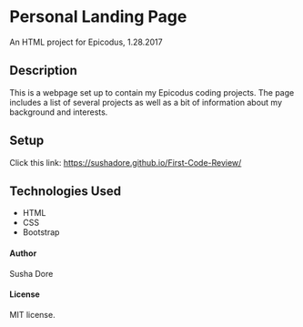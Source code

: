 # Personal Landing Page
An HTML project for Epicodus, 1.28.2017

## Description
This is a webpage set up to contain my Epicodus coding projects. The page includes a list of several projects as well as a bit of information about my background and interests.

## Setup
Click this link: https://sushadore.github.io/First-Code-Review/

## Technologies Used
* HTML
* CSS
* Bootstrap

#### Author
Susha Dore
#### License
MIT license.


